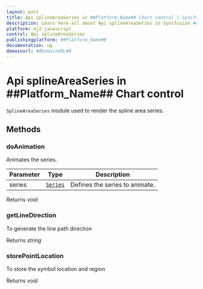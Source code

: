 ```yaml
---
layout: post
title: Api splineAreaSeries in ##Platform_Name## Chart control | Syncfusion
description: Learn here all about Api splineAreaSeries in Syncfusion ##Platform_Name## Chart control of Syncfusion Essential JS 2 and more.
platform: ej2-javascript
control: Api splineAreaSeries 
publishingplatform: ##Platform_Name##
documentation: ug
domainurl: ##DomainURL##
---
```


# Api splineAreaSeries in ##Platform_Name## Chart control

`SplineAreaSeries` module used to render the spline area series.

## Methods

### doAnimation

Animates the series.

| Parameter | Type | Description |
|------|------|-------------|
| series |  [`Series`](./api-series.html) | Defines the series to animate. |

Returns *void*

### getLineDirection

To generate the line path direction

Returns *string*

### storePointLocation

To store the symbol location and region

Returns *void*
